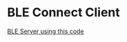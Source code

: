# BLE Connect Client

[BLE Server using this code ](https://github.com/danang-id/realtime-heart-rate)